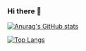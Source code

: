 ### Hi there 👋

<!--
**emreavara/emreavara** is a ✨ _special_ ✨ repository because its `README.md` (this file) appears on your GitHub profile.

Here are some ideas to get you started:

- 🔭 I’m currently working on ...
- 🌱 I’m currently learning ...
- 👯 I’m looking to collaborate on ...
- 🤔 I’m looking for help with ...
- 💬 Ask me about ...
- 📫 How to reach me: ...
- 😄 Pronouns: ...
- ⚡ Fun fact: ...
-->
[![Anurag's GitHub stats](https://github-readme-stats.vercel.app/api?username=emreavara)](https://github.com/anuraghazra/github-readme-stats)

[![Top Langs](https://github-readme-stats.vercel.app/api/top-langs/?username=emreavara&layout=compact)](https://github.com/anuraghazra/github-readme-stats)
